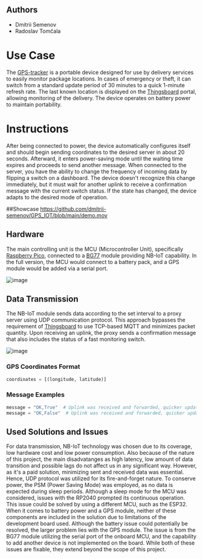 ## Authors
- Dmitrii Semenov
- Radoslav Tomčala

# Use Case
The [GPS-tracker](https://github.com/dmitrii-semenov/GPS_IOT) is a portable device designed for use by delivery services to easily monitor package locations. In cases of emergency or theft, it can switch from a standard update period of 30 minutes to a quick 1-minute refresh rate. The last known location is displayed on the [Thingsboard](https://thingsboard.io/) portal, allowing monitoring of the delivery. The device operates on battery power to maintain portability.
# Instructions
After being connected to power, the device automatically configures itself and should begin sending coordinates to the desired server in about 20 seconds. Afterward, it enters power-saving mode until the waiting time expires and proceeds to send another message. When connected to the server, you have the ability to change the frequency of incoming data by flipping a switch on a dashboard. The device doesn't recognize this change immediately, but it must wait for another uplink to receive a confirmation message with the current switch status. If the state has changed, the device adapts to the desired mode of operation.

##Showcase
https://github.com/dmitrii-semenov/GPS_IOT/blob/main/demo.mov
## Hardware
The main controlling unit is the MCU (Microcontroller Unit), specifically [Raspberry Pico](https://www.raspberrypi.com/documentation/microcontrollers/raspberry-pi-pico.html), connected to a [BG77](https://www.quectel.com/wp-content/uploads/2021/03/Quectel_BG77_LPWA_Specification_V1.6.pdf) module providing NB-IoT capability. In the full version, the MCU would connect to a battery pack, and a GPS module would be added via a serial port.

![image](https://github.com/dmitrii-semenov/GPS_IOT/assets/124372068/3832dd8c-1a9f-462c-a1c4-9f814cd84af3)

## Data Transmission
The NB-IoT module sends data according to the set interval to a proxy server using UDP communication protocol. This approach bypasses the requirement of [Thingsboard](https://thingsboard.io/) to use TCP-based MQTT and minimizes packet quantity. Upon receiving an uplink, the proxy sends a confirmation message that also includes the status of a fast monitoring switch.

![image](https://github.com/dmitrii-semenov/GPS_IOT/assets/124372068/51cd049b-6daa-43c7-a06e-b2fb7b4205af)

### GPS Coordinates Format
```python
coordinates = [(longitude, latitude)]
```

### Message Examples
```python
message = "OK,True"  # Uplink was received and forwarded, quicker updates enabled
message = "OK,False"  # Uplink was received and forwarded, quicker updates disabled
```


## Used Solutions and Issues
For data transmission, NB-IoT technology was chosen due to its coverage, low hardware cost and low power consumption. Also because of the nature of this project, the main disadvatanges as high latency, low amount of data transition and possible lags do not affect us in any significant way. However, as it's a paid solution, minimizing sent and received data was essential. Hence, UDP protocol was utilized for its fire-and-forget nature. To conserve power, the PSM (Power Saving Mode) was employed, as no data is expected during sleep periods. Although a sleep mode for the MCU was considered, issues with the RP2040 prompted its continuous operation. This issue could be solved by using a different MCU, such as the ESP32.  When it comes to battery power and a GPS module, neither of these components are included in the solution due to limitations of the development board used. Although the battery issue could potentially be resolved, the larger problem lies with the GPS module. The issue is from the BG77 module utilizing the serial port of the onboard MCU, and the capability to add another device is not implemented on the board. While both of these issues are fixable, they extend beyond the scope of this project.
